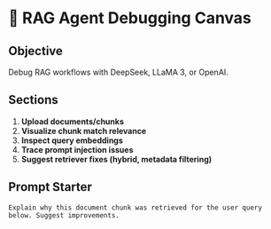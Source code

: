 # 🧠 RAG Agent Debugging Canvas

## Objective
Debug RAG workflows with DeepSeek, LLaMA 3, or OpenAI.

## Sections
1. **Upload documents/chunks**
2. **Visualize chunk match relevance**
3. **Inspect query embeddings**
4. **Trace prompt injection issues**
5. **Suggest retriever fixes (hybrid, metadata filtering)**

## Prompt Starter
```
Explain why this document chunk was retrieved for the user query below. Suggest improvements.
```
